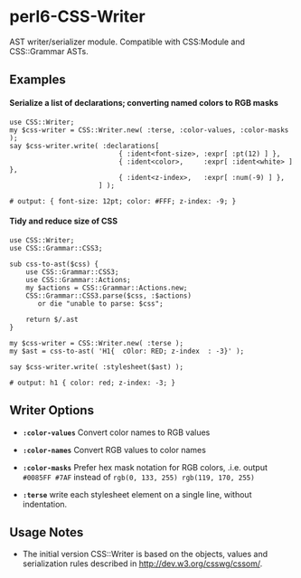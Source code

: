 # perl6-CSS-Writer

AST writer/serializer module. Compatible with CSS:Module and CSS::Grammar ASTs.

## Examples


#### Serialize a list of declarations; converting named colors to RGB masks 
    use CSS::Writer;
    my $css-writer = CSS::Writer.new( :terse, :color-values, :color-masks );
    say $css-writer.write( :declarations[
                               { :ident<font-size>, :expr[ :pt(12) ] },
                               { :ident<color>,     :expr[ :ident<white> ] },
                               { :ident<z-index>,   :expr[ :num(-9) ] },
                          ] );

    # output: { font-size: 12pt; color: #FFF; z-index: -9; }


#### Tidy and reduce size of CSS
    use CSS::Writer;
    use CSS::Grammar::CSS3;

    sub css-to-ast($css) {
        use CSS::Grammar::CSS3;
        use CSS::Grammar::Actions;
        my $actions = CSS::Grammar::Actions.new;
        CSS::Grammar::CSS3.parse($css, :$actions)
           or die "unable to parse: $css";

        return $/.ast
    }

    my $css-writer = CSS::Writer.new( :terse );
    my $ast = css-to-ast( 'H1{  cOlor: RED; z-index  : -3}' );

    say $css-writer.write( :stylesheet($ast) );

    # output: h1 { color: red; z-index: -3; }


## Writer Options

- **`:color-values`** Convert color names to RGB values

- **`:color-names`** Convert RGB values to color names

- **`:color-masks`** Prefer hex mask notation for RGB colors, .i.e. output `#0085FF #7AF` instead of `rgb(0, 133, 255) rgb(119, 170, 255)`

- **`:terse`** write each stylesheet element on a single line, without indentation.

## Usage Notes

- The initial version CSS::Writer is based on the objects, values and serialization rules described in http://dev.w3.org/csswg/cssom/.






